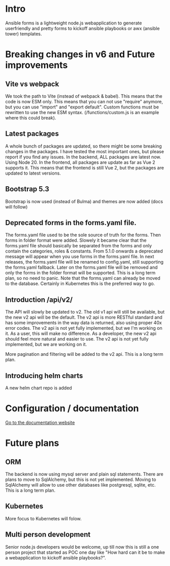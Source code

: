 # Intro
Ansible forms is a lightweight node.js webapplication to generate userfriendly and pretty forms to kickoff ansible playbooks or awx (ansible tower) templates.

# Breaking changes in v6 and Future improvements

## Vite vs webpack
We took the path to Vite (instead of webpack & babel).  This means that the code is now ESM only.  This means that you can not use "require" anymore, but you can use "import" and "export default".  Custom functions must be rewritten to use the new ESM syntax. (/functions/custom.js is an example where this could break).

## Latest packages

A whole bunch of packages are updated, so there might be some breaking changes in the packages.  I have tested the most important ones, but please report if you find any issues.  In the backend, ALL packages are latest now.  Using Node 20.  In the frontend, all packages are update as far as Vue 2 supports it.  This means that the frontend is still Vue 2, but the packages are updated to latest versions.

## Bootstrap 5.3

Bootstrap is now used (instead of Bulma) and themes are now added (docs will follow)

## Deprecated forms in the forms.yaml file.

The forms.yaml file used to be the sole source of truth for the forms.  Then forms in folder format were added.  Slowely it became clear that the forms.yaml file should basically be separated from the forms and only contain the categories, roles & constants.  From 5.1.0 onwards a deprecated message will appear when you use forms in the forms.yaml file.  In next releases, the forms.yaml file will be renamed to config.yaml, still supporting the forms.yaml fallback.  Later on the forms.yaml file will be removed and only the forms in the folder format will be supported.  This is a long term plan, so no need to panic.  Note that the forms.yaml can already be moved to the database.  Certainly in Kubernetes this is the preferred way to go.  

## Introduction /api/v2/

The API will slowly be updated to v2.  The old v1 api will still be available, but the new v2 api will be the default.  The v2 api is more RESTful standard and has some improvements in the way data is returned, also using proper 40x error codes.  The v2 api is not yet fully implemented, but we I'm working on it.  As a user, this will make no difference.  As a developer, the new v2 api should feel more natural and easier to use.  The v2 api is not yet fully implemented, but we are working on it.

More pagination and filtering will be added to the v2 api.  This is a long term plan.

## Introducing helm charts

A new helm chart repo is added

# Configuration / documentation
[Go to the documentation website](https://ansibleforms.com)

# Future plans

## ORM
The backend is now using mysql server and plain sql statements.  There are plans to move to SqlAlchemy, but this is not yet implemented.  Moving to SqlAlchemy will allow to use other databases like postgresql, sqlite, etc.  This is a long term plan.

## Kubernetes
More focus to Kubernetes will folow.

## Multi person development
Senior node.js developers would be welcome, up till now this is still a one person project that started as POC one day like "How hard can it be to make a webapplication to kickoff ansible playbooks?".  
